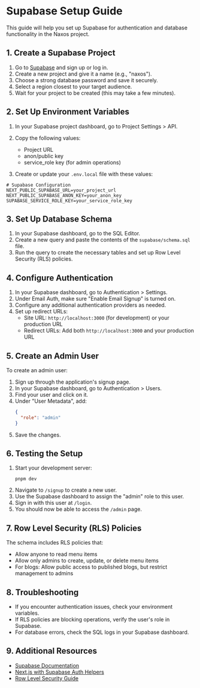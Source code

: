 # Supabase Setup Guide

This guide will help you set up Supabase for authentication and database functionality in the Naxos project.

## 1. Create a Supabase Project

1. Go to [Supabase](https://supabase.com/) and sign up or log in.
2. Create a new project and give it a name (e.g., "naxos").
3. Choose a strong database password and save it securely.
4. Select a region closest to your target audience.
5. Wait for your project to be created (this may take a few minutes).

## 2. Set Up Environment Variables

1. In your Supabase project dashboard, go to Project Settings > API.
2. Copy the following values:
   - Project URL
   - anon/public key
   - service_role key (for admin operations)

3. Create or update your `.env.local` file with these values:

```
# Supabase Configuration
NEXT_PUBLIC_SUPABASE_URL=your_project_url
NEXT_PUBLIC_SUPABASE_ANON_KEY=your_anon_key
SUPABASE_SERVICE_ROLE_KEY=your_service_role_key
```

## 3. Set Up Database Schema

1. In your Supabase dashboard, go to the SQL Editor.
2. Create a new query and paste the contents of the `supabase/schema.sql` file.
3. Run the query to create the necessary tables and set up Row Level Security (RLS) policies.

## 4. Configure Authentication

1. In your Supabase dashboard, go to Authentication > Settings.
2. Under Email Auth, make sure "Enable Email Signup" is turned on.
3. Configure any additional authentication providers as needed.
4. Set up redirect URLs:
   - Site URL: `http://localhost:3000` (for development) or your production URL
   - Redirect URLs: Add both `http://localhost:3000` and your production URL

## 5. Create an Admin User

To create an admin user:

1. Sign up through the application's signup page.
2. In your Supabase dashboard, go to Authentication > Users.
3. Find your user and click on it.
4. Under "User Metadata", add:
   ```json
   {
     "role": "admin"
   }
   ```
5. Save the changes.

## 6. Testing the Setup

1. Start your development server:
   ```
   pnpm dev
   ```
2. Navigate to `/signup` to create a new user.
3. Use the Supabase dashboard to assign the "admin" role to this user.
4. Sign in with this user at `/login`.
5. You should now be able to access the `/admin` page.

## 7. Row Level Security (RLS) Policies

The schema includes RLS policies that:
- Allow anyone to read menu items
- Allow only admins to create, update, or delete menu items
- For blogs: Allow public access to published blogs, but restrict management to admins

## 8. Troubleshooting

- If you encounter authentication issues, check your environment variables.
- If RLS policies are blocking operations, verify the user's role in Supabase.
- For database errors, check the SQL logs in your Supabase dashboard.

## 9. Additional Resources

- [Supabase Documentation](https://supabase.com/docs)
- [Next.js with Supabase Auth Helpers](https://supabase.com/docs/guides/auth/auth-helpers/nextjs)
- [Row Level Security Guide](https://supabase.com/docs/guides/auth/row-level-security) 